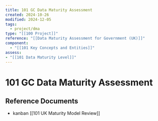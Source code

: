```yaml
---
title: 101 GC Data Maturity Assessment
created: 2024-10-26
modified: 2024-12-05
tags:
  - project/dma
type: "[[100 Project]]"
reference: "[[Data Maturity Assessment for Government (UK)]]"
component:
  - "[[101 Key Concepts and Entities]]"
assess: 
- "[[101 Data Maturity Level]]"
---
```


# 101 GC Data Maturity Assessment

## Reference Documents
- kanban [[101 UK Maturity Model Review]]

